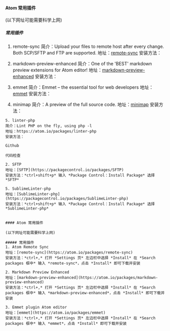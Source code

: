 
#### Atom 常用插件

(以下网址可能需要科学上网)

##### 常用插件
1. remote-sync
简介：Upload your files to remote host after every change. Both SCP/SFTP and FTP are supported.
地址：[remote-sync](https://atom.io/packages/remote-sync)
安装方法：

2. markdown-preview-enhanced
简介：One of the 'BEST' markdown preview extensions for Atom editor!
地址：[markdown-preview-enhanced](https://atom.io/packages/markdown-preview-enhanced)
安装方法：

3. emmet
简介：Emmet – the essential tool for web developers
地址：[emmet](https://atom.io/packages/emmet)
安装方法：

4. minimap
简介：A preview of the full source code.
地址：[minimap](https://atom.io/packages/minimap)
安装方法：
```
5. linter-php
简介：Lint PHP on the fly, using php -l
地址：https://atom.io/packages/linter-php
安装方法：
```



```
Github

代码检查

2. SFTP
地址：[SFTP](https://packagecontrol.io/packages/SFTP)
安装方法：*ctrl+shift+p* 输入 *Package Control：Install Package* 选择 *SFTP*

5. Sublime​Linter-php
地址：[Sublime​Linter-php](https://packagecontrol.io/packages/SublimeLinter-php)
安装方法：*ctrl+shift+p* 输入 *Package Control：Install Package* 选择 *Sublime​Linter-php*


#### Atom 常用插件

(以下网址可能需要科学上网)

##### 常用插件
1. Atom Remote Sync
地址：[remote-sync](https://atom.io/packages/remote-sync)
安装方法：*ctrl+,* 打开 *Settings 页* 左边栏中选择 *Install* 在 *Search packages 框中* 输入 *remote-sync*，点击 *Install* 即可下载并安装

2. Markdown Preview Enhanced
地址：[markdown-preview-enhanced](https://atom.io/packages/markdown-preview-enhanced)
安装方法：*ctrl+,* 打开 *Settings 页* 左边栏中选择 *Install* 在 *Search packages 框中* 输入 *markdown-preview-enhanced*，点击 *Install* 即可下载并安装

3. Emmet plugin Atom editor
地址：[emmet](https://atom.io/packages/emmet)
安装方法：*ctrl+,* 打开 *Settings 页* 左边栏中选择 *Install* 在 *Search packages 框中* 输入 *emmet*，点击 *Install* 即可下载并安装


```
